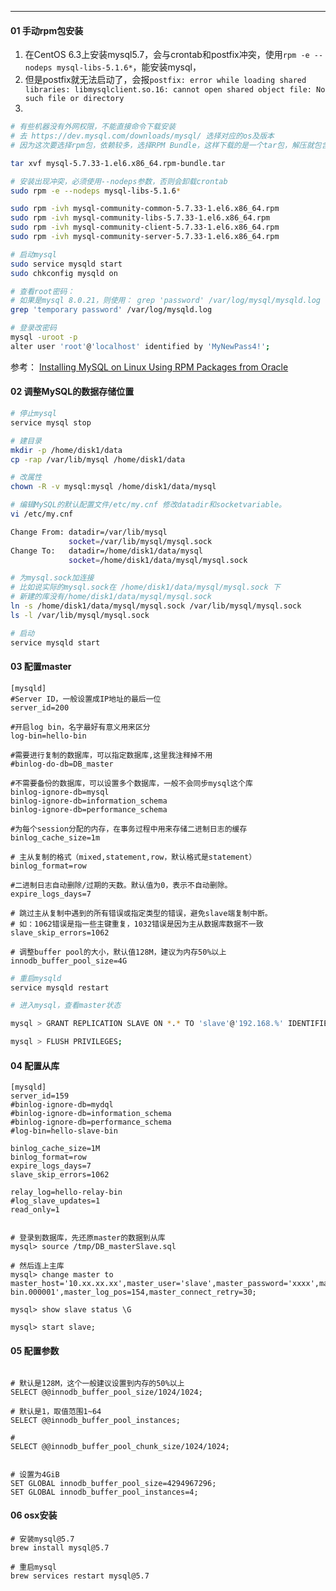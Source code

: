 

-----

#### 01 手动rpm包安装



1. 在CentOS 6.3上安装mysql5.7，会与crontab和postfix冲突，使用`rpm -e --nodeps mysql-libs-5.1.6*`，能安装mysql，
2. 但是postfix就无法启动了，会报`postfix: error while loading shared libraries: libmysqlclient.so.16: cannot open shared object file: No such file or directory`
3. 



```bash
# 有些机器没有外网权限，不能直接命令下载安装
# 去 https://dev.mysql.com/downloads/mysql/ 选择对应的os及版本
# 因为这次要选择rpm包，依赖较多，选择RPM Bundle，这样下载的是一个tar包，解压就包含了所有需要的rpm文件

tar xvf mysql-5.7.33-1.el6.x86_64.rpm-bundle.tar 

# 安装出现冲突，必须使用--nodeps参数，否则会卸载crontab
sudo rpm -e --nodeps mysql-libs-5.1.6*

sudo rpm -ivh mysql-community-common-5.7.33-1.el6.x86_64.rpm 
sudo rpm -ivh mysql-community-libs-5.7.33-1.el6.x86_64.rpm
sudo rpm -ivh mysql-community-client-5.7.33-1.el6.x86_64.rpm 
sudo rpm -ivh mysql-community-server-5.7.33-1.el6.x86_64.rpm 

# 启动mysql
sudo service mysqld start
sudo chkconfig mysqld on

# 查看root密码：
# 如果是mysql 8.0.21，则使用： grep 'password' /var/log/mysql/mysqld.log
grep 'temporary password' /var/log/mysqld.log

# 登录改密码
mysql -uroot -p
alter user 'root'@'localhost' identified by 'MyNewPass4!';
```



参考： [Installing MySQL on Linux Using RPM Packages from Oracle](https://dev.mysql.com/doc/refman/5.7/en/linux-installation-rpm.html)



#### 02 调整MySQL的数据存储位置



```bash
# 停止mysql
service mysql stop

# 建目录
mkdir -p /home/disk1/data
cp -rap /var/lib/mysql /home/disk1/data

# 改属性
chown -R -v mysql:mysql /home/disk1/data/mysql

# 编辑MySQL的默认配置文件/etc/my.cnf 修改datadir和socketvariable。
vi /etc/my.cnf

Change From: datadir=/var/lib/mysql 
             socket=/var/lib/mysql/mysql.sock 
Change To:   datadir=/home/disk1/data/mysql 
             socket=/home/disk1/data/mysql/mysql.sock

# 为mysql.sock加连接
# 比如说实际的mysql.sock在 /home/disk1/data/mysql/mysql.sock 下
# 新建的库没有/home/disk1/data/mysql/mysql.sock
ln -s /home/disk1/data/mysql/mysql.sock /var/lib/mysql/mysql.sock
ls -l /var/lib/mysql/mysql.sock

# 启动
service mysqld start
```



#### 03 配置master

```shell
[mysqld]
#Server ID，一般设置成IP地址的最后一位
server_id=200

#开启log bin，名字最好有意义用来区分
log-bin=hello-bin

#需要进行复制的数据库，可以指定数据库,这里我注释掉不用
#binlog-do-db=DB_master

#不需要备份的数据库，可以设置多个数据库，一般不会同步mysql这个库
binlog-ignore-db=mysql
binlog-ignore-db=information_schema
binlog-ignore-db=performance_schema

#为每个session分配的内存，在事务过程中用来存储二进制日志的缓存
binlog_cache_size=1m

# 主从复制的格式（mixed,statement,row，默认格式是statement）
binlog_format=row

#二进制日志自动删除/过期的天数。默认值为0，表示不自动删除。
expire_logs_days=7

# 跳过主从复制中遇到的所有错误或指定类型的错误，避免slave端复制中断。
# 如：1062错误是指一些主键重复，1032错误是因为主从数据库数据不一致
slave_skip_errors=1062

# 调整buffer pool的大小，默认值128M，建议为内存50%以上
innodb_buffer_pool_size=4G
```



```sh
# 重启mysqld
service mysqld restart

# 进入mysql，查看master状态 

mysql > GRANT REPLICATION SLAVE ON *.* TO 'slave'@'192.168.%' IDENTIFIED BY 'pa$$word';

mysql > FLUSH PRIVILEGES;
```



#### 04 配置从库

```shell
[mysqld]
server_id=159
#binlog-ignore-db=mydql
#binlog-ignore-db=information_schema
#binlog-ignore-db=performance_schema
#log-bin=hello-slave-bin

binlog_cache_size=1M
binlog_format=row
expire_logs_days=7
slave_skip_errors=1062

relay_log=hello-relay-bin
#log_slave_updates=1
read_only=1
```



```shell

# 登录到数据库，先还原master的数据到从库
mysql> source /tmp/DB_masterSlave.sql

# 然后连上主库
mysql> change master to master_host='10.xx.xx.xx',master_user='slave',master_password='xxxx',master_port=3306,master_log_file='hello-bin.000001',master_log_pos=154,master_connect_retry=30;

mysql> show slave status \G

mysql> start slave;
```



#### 05 配置参数

```mysql

# 默认是128M，这个一般建议设置到内存的50%以上
SELECT @@innodb_buffer_pool_size/1024/1024;

# 默认是1，取值范围1~64
SELECT @@innodb_buffer_pool_instances;

# 
SELECT @@innodb_buffer_pool_chunk_size/1024/1024;


# 设置为4GiB
SET GLOBAL innodb_buffer_pool_size=4294967296;
SET GLOBAL innodb_buffer_pool_instances=4;
```



#### 06 osx安装

```shell
# 安装mysql@5.7
brew install mysql@5.7

# 重启mysql
brew services restart mysql@5.7


```

